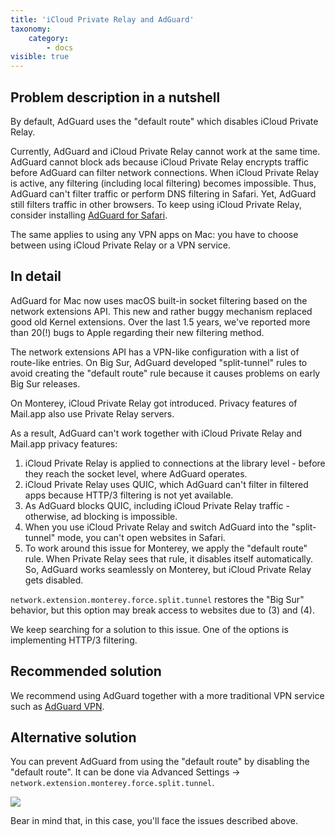```yaml
---
title: 'iCloud Private Relay and AdGuard'
taxonomy:
    category:
        - docs
visible: true
---
```


## Problem description in a nutshell

By default, AdGuard uses the "default route" which disables iCloud Private Relay. 

Currently, AdGuard and iCloud Private Relay cannot work at the same time. AdGuard cannot block ads because iCloud Private Relay encrypts traffic before AdGuard can filter network connections.  When iCloud Private Relay is active, any filtering (including local filtering) becomes impossible. Thus, AdGuard can't filter traffic or perform DNS filtering in Safari. Yet, AdGuard still filters traffic in other browsers. To keep using iCloud Private Relay, consider installing [AdGuard for Safari](https://adguard.com/en/adguard-safari/overview.html). 

The same applies to using any VPN apps on Mac: you have to choose between using iCloud Private Relay or a VPN service.

## In detail

AdGuard for Mac now uses macOS built-in socket filtering based on the network extensions API. This new and rather buggy mechanism replaced good old Kernel extensions. Over the last 1.5 years, we've reported more than 20(!) bugs to Apple regarding their new filtering method.

The network extensions API has a VPN-like configuration with a list of route-like entries.
On Big Sur, AdGuard developed "split-tunnel" rules to avoid creating the "default route" rule because it causes problems on early Big Sur releases.

On Monterey, iCloud Private Relay got introduced. Privacy features of Mail.app also use Private Relay servers.

As a result, AdGuard can't work together with iCloud Private Relay and Mail.app privacy features:
1. iCloud Private Relay is applied to connections at the library level - before they reach the socket level, where AdGuard operates.
2. iCloud Private Relay uses QUIC, which AdGuard can't filter in filtered apps because HTTP/3 filtering is not yet available.
3. As AdGuard blocks QUIC, including iCloud Private Relay traffic - otherwise, ad blocking is impossible.
4. When you use iCloud Private Relay and switch AdGuard into the "split-tunnel" mode, you can't open websites in Safari. 
5. To work around this issue for Monterey, we apply the "default route" rule. When Private Relay sees that rule, it disables itself automatically.
So, AdGuard works seamlessly on Monterey, but iCloud Private Relay gets disabled.

```network.extension.monterey.force.split.tunnel``` restores the "Big Sur" behavior, but this option may break access to websites due to (3) and (4).

We keep searching for a solution to this issue. One of the options is implementing HTTP/3 filtering.

## Recommended solution

We recommend using AdGuard together with a more traditional VPN service such as [AdGuard VPN](https://adguard-vpn.com/).

## Alternative solution

You can prevent AdGuard from using the "default route" by disabling the "default route".  It can be done via Advanced Settings -> ```network.extension.monterey.force.split.tunnel```. 

<img src="https://cdn.adguard.com/public/Adguard/kb/MAC/mac_adguard_advanced_settings.png"> 

Bear in mind that, in this case, you'll face the issues described above.
